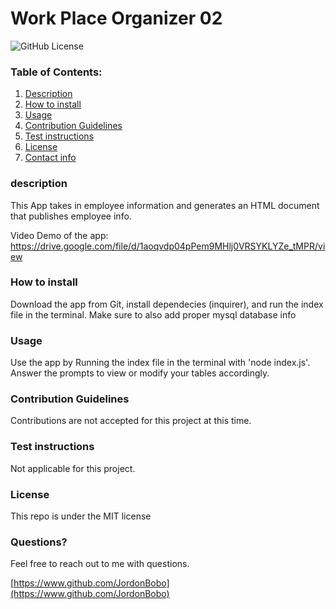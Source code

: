 
# Work Place Organizer 02
![GitHub License](https://img.shields.io/badge/license-MIT-blue.svg)

### Table of Contents:
1. [Description](#description)
2. [How to install](#How-to-install)
3. [Usage](#Usage)
4. [Contribution Guidelines](#Contribution-Guidelines)
5. [Test instructions](#Test-instructions)
6. [License](#License)
7. [Contact info](#Questions?)

### description
This App takes in employee information and generates an HTML document that publishes employee info.

Video Demo of the app:
https://drive.google.com/file/d/1aoqvdp04pPem9MHlj0VRSYKLYZe_tMPR/view 

### How to install
Download the app from Git, install dependecies (inquirer), and run the index file in the terminal. Make sure to also add proper mysql database info

### Usage
Use the app by Running the index file in the terminal with 'node index.js'. Answer the prompts to view or modify your tables accordingly.

### Contribution Guidelines
Contributions are not accepted for this project at this time.

### Test instructions
Not applicable for this project.

### License
This repo is under the MIT license

### Questions?
Feel free to reach out to me with questions. 

[https://www.github.com/JordonBobo](https://www.github.com/JordonBobo) 


